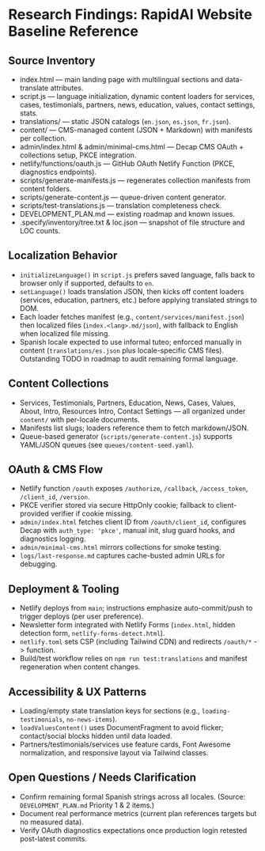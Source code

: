 # Research Findings: RapidAI Website Baseline Reference

## Source Inventory
- index.html — main landing page with multilingual sections and data-translate attributes.
- script.js — language initialization, dynamic content loaders for services, cases, testimonials, partners, news, education, values, contact settings, stats.
- translations/ — static JSON catalogs (`en.json`, `es.json`, `fr.json`).
- content/ — CMS-managed content (JSON + Markdown) with manifests per collection.
- admin/index.html & admin/minimal-cms.html — Decap CMS OAuth + collections setup, PKCE integration.
- netlify/functions/oauth.js — GitHub OAuth Netlify Function (PKCE, diagnostics endpoints).
- scripts/generate-manifests.js — regenerates collection manifests from content folders.
- scripts/generate-content.js — queue-driven content generator.
- scripts/test-translations.js — translation completeness check.
- DEVELOPMENT_PLAN.md — existing roadmap and known issues.
- .specify/inventory/tree.txt & loc.json — snapshot of file structure and LOC counts.

## Localization Behavior
- `initializeLanguage()` in `script.js` prefers saved language, falls back to browser only if supported, defaults to `en`.
- `setLanguage()` loads translation JSON, then kicks off content loaders (services, education, partners, etc.) before applying translated strings to DOM.
- Each loader fetches manifest (e.g., `content/services/manifest.json`) then localized files (`index.<lang>.md/json`), with fallback to English when localized file missing.
- Spanish locale expected to use informal tuteo; enforced manually in content (`translations/es.json` plus locale-specific CMS files). Outstanding TODO in roadmap to audit remaining formal language.

## Content Collections
- Services, Testimonials, Partners, Education, News, Cases, Values, About, Intro, Resources Intro, Contact Settings — all organized under `content/` with per-locale documents.
- Manifests list slugs; loaders reference them to fetch markdown/JSON.
- Queue-based generator (`scripts/generate-content.js`) supports YAML/JSON queues (see `queues/content-seed.yaml`).

## OAuth & CMS Flow
- Netlify function `/oauth` exposes `/authorize`, `/callback`, `/access_token`, `/client_id`, `/version`.
- PKCE verifier stored via secure HttpOnly cookie; fallback to client-provided verifier if cookie missing.
- `admin/index.html` fetches client ID from `/oauth/client_id`, configures Decap with `auth_type: 'pkce'`, manual init, slug guard hooks, and diagnostics logging.
- `admin/minimal-cms.html` mirrors collections for smoke testing.
- `logs/last-response.md` captures cache-busted admin URLs for debugging.

## Deployment & Tooling
- Netlify deploys from `main`; instructions emphasize auto-commit/push to trigger deploys (per user preference).
- Newsletter form integrated with Netlify Forms (`index.html`, hidden detection form, `netlify-forms-detect.html`).
- `netlify.toml` sets CSP (including Tailwind CDN) and redirects `/oauth/*` -> function.
- Build/test workflow relies on `npm run test:translations` and manifest regeneration when content changes.

## Accessibility & UX Patterns
- Loading/empty state translation keys for sections (e.g., `loading-testimonials`, `no-news-items`).
- `loadValuesContent()` uses DocumentFragment to avoid flicker; contact/social blocks hidden until data loaded.
- Partners/testimonials/services use feature cards, Font Awesome normalization, and responsive layout via Tailwind classes.

## Open Questions / Needs Clarification
- Confirm remaining formal Spanish strings across all locales. (Source: `DEVELOPMENT_PLAN.md` Priority 1 & 2 items.)
- Document real performance metrics (current plan references targets but no measured data).
- Verify OAuth diagnostics expectations once production login retested post-latest commits.
